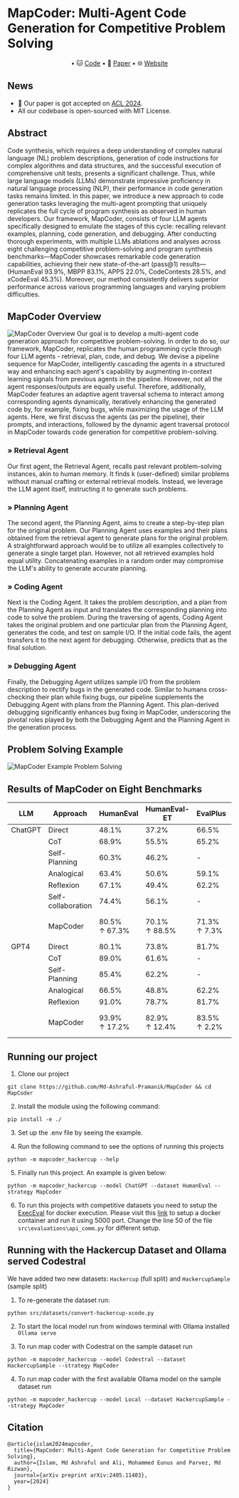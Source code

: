 <!-- 
# Official MapCoder Repository
- [Visit our webpage](https://md-ashraful-pramanik.github.io/mapcoder.github.io/)
- Visit our paper for more details -->

# MapCoder: Multi-Agent Code Generation for Competitive Problem Solving

<p align="center">
• 🐱 <a href="https://github.com/Md-Ashraful-Pramanik/MapCoder" target="_blank">Code</a> 
• 📃 <a href="https://arxiv.org/abs/2405.11403" target="_blank">Paper</a>
• 🌐 <a href="https://md-ashraful-pramanik.github.io/mapcoder.github.io/" target="_blank">Website</a>
</p>

## News
- 🎉 Our paper is got accepted on [ACL 2024](https://2024.aclweb.org/).
- All our codebase is open-sourced with MIT License. 


## Abstract
Code synthesis, which requires a deep understanding of complex natural language (NL) problem descriptions, generation of code instructions for complex algorithms and data structures, and the successful execution of comprehensive unit tests, presents a significant challenge. Thus, while large language models (LLMs) demonstrate impressive proficiency in natural language processing (NLP), their performance in code generation tasks remains limited. In this paper, we introduce a new approach to code generation tasks leveraging the multi-agent prompting that uniquely replicates the full cycle of program synthesis as observed in human developers. Our framework, MapCoder, consists of four LLM agents specifically designed to emulate the stages of this cycle: recalling relevant examples, planning, code generation, and debugging. After conducting thorough experiments, with multiple LLMs ablations and analyses across eight challenging competitive problem-solving and program synthesis benchmarks—MapCoder showcases remarkable code generation capabilities, achieving their new state-of-the-art (pass@1)
results—(HumanEval 93.9%, MBPP 83.1%, APPS 22.0%, CodeContests 28.5%, and xCodeEval 45.3%). Moreover, our method consistently delivers superior performance across various programming languages and varying problem difficulties. 


## MapCoder Overview
![MapCoder Overview](./images/MapCoder-Overview.png)
Our goal is to develop a multi-agent code generation approach for competitive problem-solving. In order to do so, our framework, MapCoder, replicates the human programming cycle through four LLM agents - retrieval, plan, code, and debug. We devise a pipeline sequence for MapCoder, intelligently cascading the agents in a structured way and enhancing each agent's capability by augmenting in-context learning signals from previous agents in the pipeline. However, not all the agent responses/outputs are equally useful. Therefore, additionally, MapCoder features an adaptive agent traversal schema to interact among corresponding agents dynamically, iteratively enhancing the generated code by, for example, fixing bugs, while maximizing the usage of the LLM agents. Here, we first discuss the agents (as per the pipeline), their prompts, and interactions, followed by the dynamic agent traversal protocol in MapCoder towards code generation for competitive problem-solving.

### » Retrieval Agent
Our first agent, the Retrieval Agent, recalls past relevant problem-solving instances, akin to human memory. It finds k (user-defined) similar problems without manual crafting or external retrieval models. Instead, we leverage the LLM agent itself, instructing it to generate such problems.
### » Planning Agent
The second agent, the Planning Agent, aims to create a step-by-step plan for the original problem. Our Planning Agent uses examples and their plans obtained from the retrieval agent to generate plans for the original problem. A straightforward approach would be to utilize all examples collectively to generate a single target plan. However, not all retrieved examples hold equal utility. Concatenating examples in a random order may compromise the LLM's ability to generate accurate planning.
### » Coding Agent
Next is the Coding Agent. It takes the problem description, and a plan from the Planning Agent as input and translates the corresponding planning into code to solve the problem. During the traversing of agents, Coding Agent takes the original problem and one particular plan from the Planning Agent, generates the code, and test on sample I/O. If the initial code fails, the agent transfers it to the next agent for debugging. Otherwise, predicts that as the final solution.
### » Debugging Agent
Finally, the Debugging Agent utilizes sample I/O from the problem description to rectify bugs in the generated code. Similar to humans cross-checking their plan while fixing bugs, our pipeline supplements the Debugging Agent with plans from the Planning Agent. This plan-derived debugging significantly enhances bug fixing in MapCoder, underscoring the pivotal roles played by both the Debugging Agent and the Planning Agent in the generation process.


## Problem Solving Example
![MapCoder Example Problem Solving](./images/example-problem.png)

## Results of MapCoder on Eight Benchmarks
| LLM | Approach | HumanEval  | HumanEval-ET  | EvalPlus | MBPP  | MBPP-ET  | APPS  | xCodeEval  | CodeContest |
|-----------------|---------|--------------------|-----------------|-----------------|------------------------|-----------------|-----------------|-----------------|-----------------|
| ChatGPT | Direct   | 48.1% | 37.2% | 66.5% | 49.8% | 37.7% | 8.0%  | 17.9% | 5.5%   |
| | CoT | 68.9% | 55.5% | 65.2% | 54.5% | 39.6% | 7.3%  | 23.6% | 6.1%   |
| | Self-Planning | 60.3% | 46.2% | - | 55.7% | 41.9% | 9.3%  | 18.9% | 6.1%   |
| | Analogical | 63.4% | 50.6% | 59.1% | 70.5% | 46.1% | 6.7%  | 15.1% | 7.3%   |
| | Reflexion | 67.1% | 49.4% | 62.2% | 73.0% | 47.4% | - | - | - |
| | Self-collaboration | 74.4% | 56.1% | - | 68.2% | 49.5% | - | - | - |
| | MapCoder | 80.5% <br> ↑ 67.3% | 70.1% <br> ↑ 88.5% | 71.3% <br> ↑ 7.3% | 78.3% <br> ↑ 57.3% | 54.4% <br> ↑ 44.3% | 11.3% <br> ↑ 41.3% | 27.4% <br> ↑ 52.6% | 12.7% <br> ↑ 132.8%  |
| GPT4 | Direct   | 80.1% | 73.8% | 81.7% | 81.1% | 54.7% | 12.7% | 32.1% | 12.1%  |
| | CoT | 89.0% | 61.6% | - | 82.4% | 56.2% | 11.3% | 36.8% | 5.5%   |
| | Self-Planning | 85.4% | 62.2% | - | 75.8% | 50.4% | 14.7% | 34.0% | 10.9%  |
| | Analogical | 66.5% | 48.8% | 62.2% | 58.4% | 40.3% | 12.0% | 26.4% | 10.9%  |
| | Reflexion | 91.0% | 78.7% | 81.7% | 78.3% | 51.9% | - | - | - |
| | MapCoder | 93.9% <br> ↑ 17.2% | 82.9% <br> ↑ 12.4% | 83.5% <br> ↑ 2.2% | 83.1% <br> ↑ 2.5%  | 57.7% <br> ↑ 5.5%  | 22.0% <br> ↑ 73.7% | 45.3% <br> ↑ 41.2% | 28.5% <br> ↑ 135.1% |



## Running our project
1. Clone our project
```
git clone https://github.com/Md-Ashraful-Pramanik/MapCoder && cd MapCoder
```

2. Install the module using the following command:
```
pip install -e ./
```

3. Set up the .env file by seeing the example.

4. Run the following command to see the options of running this projects
```
python -m mapcoder_hackercup --help
```

5. Finally run this project. An example is given below:
```
python -m mapcoder_hackercup --model ChatGPT --dataset HumanEval --strategy MapCoder
```

6. To run this projects with competitive datasets you need to setup the [ExecEval](https://github.com/ntunlp/ExecEval) for docker execution. Please visit this [link](https://github.com/ntunlp/ExecEval) to setup a docker container and run it using 5000 port. Change the line 50 of the file `src\evaluations\api_comm.py` for different setup. 

## Running with the Hackercup Dataset and Ollama served Codestral

We have added two new datasets: `Hackercup` (full split) and `HackercupSample` (sample split)

1. To re-generate the dataset run: 
```
python src/datasets/convert-hackercup-xcode.py
```

2. To start the local model run from windows terminal with Ollama installed `Ollama serve`

3. To run map coder with Codestral on the sample dataset run
```
python -m mapcoder_hackercup --model Codestral --dataset HackercupSample --strategy MapCoder
```
4. To run map coder with the first available Ollama model on the sample dataset run
```
python -m mapcoder_hackercup --model Local --dataset HackercupSample --strategy MapCoder
```
## Citation
```
@article{islam2024mapcoder,
  title={MapCoder: Multi-Agent Code Generation for Competitive Problem Solving},
  author={Islam, Md Ashraful and Ali, Mohammed Eunus and Parvez, Md Rizwan},
  journal={arXiv preprint arXiv:2405.11403},
  year={2024}
}
```
